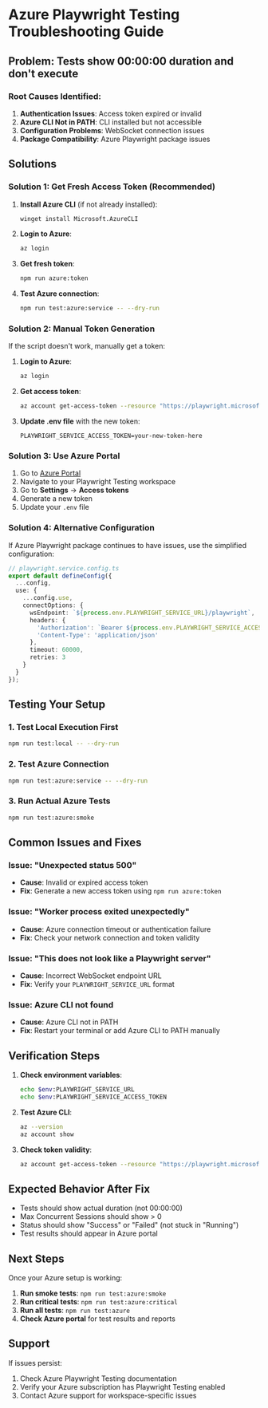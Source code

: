 # Azure Playwright Testing Troubleshooting Guide

## Problem: Tests show 00:00:00 duration and don't execute

### Root Causes Identified:
1. **Authentication Issues**: Access token expired or invalid
2. **Azure CLI Not in PATH**: CLI installed but not accessible
3. **Configuration Problems**: WebSocket connection issues
4. **Package Compatibility**: Azure Playwright package issues

## Solutions

### Solution 1: Get Fresh Access Token (Recommended)

1. **Install Azure CLI** (if not already installed):
   ```bash
   winget install Microsoft.AzureCLI
   ```

2. **Login to Azure**:
   ```bash
   az login
   ```

3. **Get fresh token**:
   ```bash
   npm run azure:token
   ```

4. **Test Azure connection**:
   ```bash
   npm run test:azure:service -- --dry-run
   ```

### Solution 2: Manual Token Generation

If the script doesn't work, manually get a token:

1. **Login to Azure**:
   ```bash
   az login
   ```

2. **Get access token**:
   ```bash
   az account get-access-token --resource "https://playwright.microsoft.com"
   ```

3. **Update .env file** with the new token:
   ```
   PLAYWRIGHT_SERVICE_ACCESS_TOKEN=your-new-token-here
   ```

### Solution 3: Use Azure Portal

1. Go to [Azure Portal](https://portal.azure.com/)
2. Navigate to your Playwright Testing workspace
3. Go to **Settings** → **Access tokens**
4. Generate a new token
5. Update your `.env` file

### Solution 4: Alternative Configuration

If Azure Playwright package continues to have issues, use the simplified configuration:

```typescript
// playwright.service.config.ts
export default defineConfig({
  ...config,
  use: {
    ...config.use,
    connectOptions: {
      wsEndpoint: `${process.env.PLAYWRIGHT_SERVICE_URL}/playwright`,
      headers: {
        'Authorization': `Bearer ${process.env.PLAYWRIGHT_SERVICE_ACCESS_TOKEN}`,
        'Content-Type': 'application/json'
      },
      timeout: 60000,
      retries: 3
    }
  }
});
```

## Testing Your Setup

### 1. Test Local Execution First
```bash
npm run test:local -- --dry-run
```

### 2. Test Azure Connection
```bash
npm run test:azure:service -- --dry-run
```

### 3. Run Actual Azure Tests
```bash
npm run test:azure:smoke
```

## Common Issues and Fixes

### Issue: "Unexpected status 500"
- **Cause**: Invalid or expired access token
- **Fix**: Generate a new access token using `npm run azure:token`

### Issue: "Worker process exited unexpectedly"
- **Cause**: Azure connection timeout or authentication failure
- **Fix**: Check your network connection and token validity

### Issue: "This does not look like a Playwright server"
- **Cause**: Incorrect WebSocket endpoint URL
- **Fix**: Verify your `PLAYWRIGHT_SERVICE_URL` format

### Issue: Azure CLI not found
- **Cause**: Azure CLI not in PATH
- **Fix**: Restart your terminal or add Azure CLI to PATH manually

## Verification Steps

1. **Check environment variables**:
   ```bash
   echo $env:PLAYWRIGHT_SERVICE_URL
   echo $env:PLAYWRIGHT_SERVICE_ACCESS_TOKEN
   ```

2. **Test Azure CLI**:
   ```bash
   az --version
   az account show
   ```

3. **Check token validity**:
   ```bash
   az account get-access-token --resource "https://playwright.microsoft.com"
   ```

## Expected Behavior After Fix

- Tests should show actual duration (not 00:00:00)
- Max Concurrent Sessions should show > 0
- Status should show "Success" or "Failed" (not stuck in "Running")
- Test results should appear in Azure portal

## Next Steps

Once your Azure setup is working:

1. **Run smoke tests**: `npm run test:azure:smoke`
2. **Run critical tests**: `npm run test:azure:critical`
3. **Run all tests**: `npm run test:azure`
4. **Check Azure portal** for test results and reports

## Support

If issues persist:
1. Check Azure Playwright Testing documentation
2. Verify your Azure subscription has Playwright Testing enabled
3. Contact Azure support for workspace-specific issues
